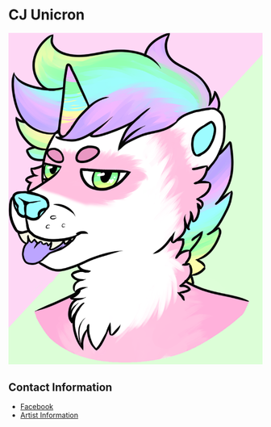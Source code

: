 # CJ Unicron
![Test](https://github.com/CJ-Unicorn/cj-unicorn.github.io/blob/715c9da4ef0eb46a5ce9d62cd3b914d7abe8fbdb/vcard.png)

## Contact Information
* [Facebook](https://m.me/c.cj.86)
* [Artist Information](https://www.instagram.com/trixiedoodles_/)
